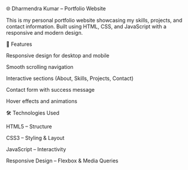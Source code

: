 🌐 Dharmendra Kumar – Portfolio Website

This is my personal portfolio website showcasing my skills, projects, and contact information. Built using HTML, CSS, and JavaScript with a responsive and modern design.

📌 Features

Responsive design for desktop and mobile

Smooth scrolling navigation

Interactive sections (About, Skills, Projects, Contact)

Contact form with success message

Hover effects and animations

🛠️ Technologies Used

HTML5 – Structure

CSS3 – Styling & Layout

JavaScript – Interactivity

Responsive Design – Flexbox & Media Queries

